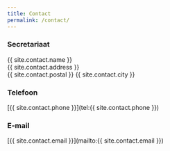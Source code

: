 ```yaml
---
title: Contact
permalink: /contact/
---
```

### Secretariaat
{{ site.contact.name }}\
{{ site.contact.address }}\
{{ site.contact.postal }} {{ site.contact.city }}

### Telefoon
[{{ site.contact.phone }}](tel:{{ site.contact.phone }})

### E-mail
[{{ site.contact.email }}](mailto:{{ site.contact.email }})
